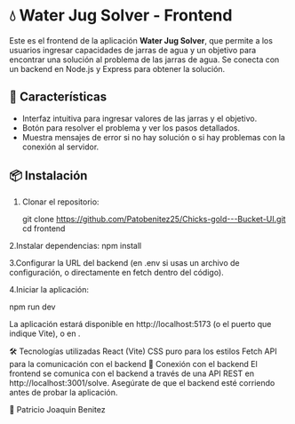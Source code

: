 # 💧 Water Jug Solver - Frontend

Este es el frontend de la aplicación **Water Jug Solver**, que permite a los usuarios ingresar capacidades de jarras de agua y un objetivo para encontrar una solución al problema de las jarras de agua. Se conecta con un backend en Node.js y Express para obtener la solución.

## 🚀 Características

- Interfaz intuitiva para ingresar valores de las jarras y el objetivo.
- Botón para resolver el problema y ver los pasos detallados.
- Muestra mensajes de error si no hay solución o si hay problemas con la conexión al servidor.

## 📦 Instalación

1. Clonar el repositorio:

   git clone https://github.com/Patobenitez25/Chicks-gold---Bucket-UI.git
   cd frontend

2.Instalar dependencias:
  npm install
  
3.Configurar la URL del backend (en .env si usas un archivo de configuración, o directamente en fetch dentro del código).

4.Iniciar la aplicación:

  npm run dev

La aplicación estará disponible en http://localhost:5173 (o el puerto que indique Vite), o en .

🛠️ Tecnologías utilizadas
  React (Vite)
  CSS puro para los estilos
  Fetch API para la comunicación con el backend
📡 Conexión con el backend
  El frontend se comunica con el backend a través de una API REST en http://localhost:3001/solve. Asegúrate de que el backend esté corriendo antes de probar la aplicación.

📝 Patricio Joaquin Benitez

